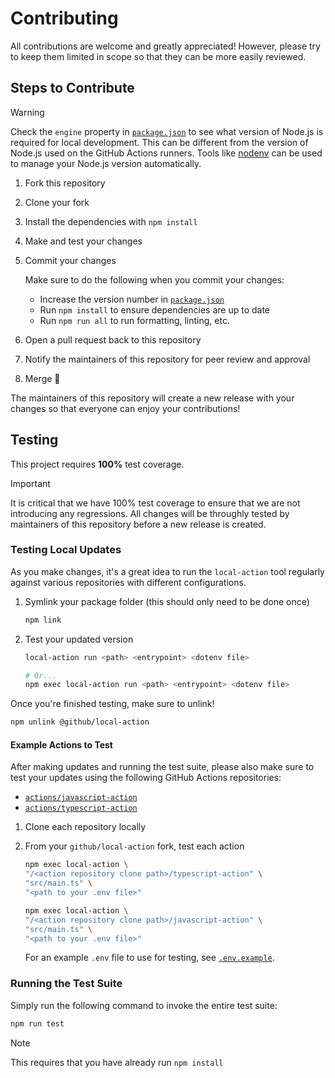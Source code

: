 # Contributing

All contributions are welcome and greatly appreciated! However, please try to
keep them limited in scope so that they can be more easily reviewed.

## Steps to Contribute

> [!WARNING]
>
> Check the `engine` property in [`package.json`](./package.json) to see what
> version of Node.js is required for local development. This can be different
> from the version of Node.js used on the GitHub Actions runners. Tools like
> [nodenv](https://github.com/nodenv/nodenv) can be used to manage your Node.js
> version automatically.

1. Fork this repository
1. Clone your fork
1. Install the dependencies with `npm install`
1. Make and test your changes
1. Commit your changes

   Make sure to do the following when you commit your changes:
   - Increase the version number in [`package.json`](./package.json)
   - Run `npm install` to ensure dependencies are up to date
   - Run `npm run all` to run formatting, linting, etc.

1. Open a pull request back to this repository
1. Notify the maintainers of this repository for peer review and approval
1. Merge :tada:

The maintainers of this repository will create a new release with your changes
so that everyone can enjoy your contributions!

## Testing

This project requires **100%** test coverage.

> [!IMPORTANT]
>
> It is critical that we have 100% test coverage to ensure that we are not
> introducing any regressions. All changes will be throughly tested by
> maintainers of this repository before a new release is created.

### Testing Local Updates

As you make changes, it's a great idea to run the `local-action` tool regularly
against various repositories with different configurations.

1. Symlink your package folder (this should only need to be done once)

   ```bash
   npm link
   ```

1. Test your updated version

   ```bash
   local-action run <path> <entrypoint> <dotenv file>

   # Or...
   npm exec local-action run <path> <entrypoint> <dotenv file>
   ```

Once you're finished testing, make sure to unlink!

```bash
npm unlink @github/local-action
```

#### Example Actions to Test

After making updates and running the test suite, please also make sure to test
your updates using the following GitHub Actions repositories:

- [`actions/javascript-action`](https://github.com/actions/javascript-action)
- [`actions/typescript-action`](https://github.com/actions/typescript-action)

1. Clone each repository locally
1. From your `github/local-action` fork, test each action

   ```bash
   npm exec local-action \
   "/<action repository clone path>/typescript-action" \
   "src/main.ts" \
   "<path to your .env file>"

   npm exec local-action \
   "/<action repository clone path>/javascript-action" \
   "src/main.ts" \
   "<path to your .env file>"
   ```

   For an example `.env` file to use for testing, see
   [`.env.example`](./.env.example).

### Running the Test Suite

Simply run the following command to invoke the entire test suite:

```bash
npm run test
```

> [!NOTE]
>
> This requires that you have already run `npm install`
